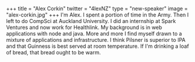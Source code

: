 +++
title = "Alex Corkin"
twitter = "4lexNZ"
type = "new-speaker"
image = "alex-corkin.jpg"
+++
I'm Alex. I spent a portion of time in the Army. Then I left to do CompSci at Auckland University. I did an internship at Spark Ventures and now work for Healthlink. My background is in web applications with node and java. More and more I find myself drawn to a mixture of applications and infrastructure. I think Pilsner is superior to IPA and that Guinness is best served at room temperature. If I'm drinking a loaf of bread, that bread ought to be warm.